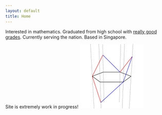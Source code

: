 ```yaml
---
layout: default
title: Home
---
```

<script type="text/javascript"
src="https://cdn.mathjax.org/mathjax/latest/MathJax.js?config=TeX-AMS-MML_HTMLorMML">
</script> <!-- syntax is $$x$$ -->

Interested in mathematics. 
Graduated from high school with <a href="/assets/grades.jpeg">really good grades</a>. Currently serving the nation. 
Based in Singapore.

Site is extremely work in progress!
<img height=200 src="/assets/spinnyDyck.gif">